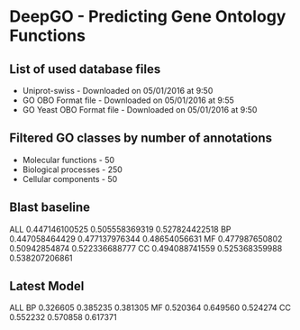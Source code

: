 # DeepGO - Predicting Gene Ontology Functions


## List of used database files
* Uniprot-swiss - Downloaded on 05/01/2016 at 9:50
* GO OBO Format file - Downloaded on 05/01/2016 at 9:55
* GO Yeast OBO Format file - Downloaded on 05/01/2016 at 9:50

## Filtered GO classes by number of annotations
* Molecular functions - 50
* Biological processes - 250
* Cellular components - 50

## Blast baseline
ALL 0.447146100525 0.505558369319 0.527824422518
BP 0.447058464429 0.477137976344 0.48654056631
MF 0.477987650802 0.50942854874 0.522336688777
CC 0.494088741559 0.525368359988 0.538207206861

## Latest Model
ALL
BP 0.326605 0.385235 0.381305
MF 0.520364 0.649560 0.524274
CC 0.552232 0.570858 0.617371
